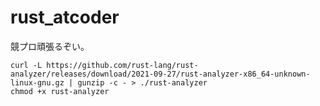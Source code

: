 # rust_atcoder
競プロ頑張るぞい。
```
curl -L https://github.com/rust-lang/rust-analyzer/releases/download/2021-09-27/rust-analyzer-x86_64-unknown-linux-gnu.gz | gunzip -c - > ./rust-analyzer
chmod +x rust-analyzer
```